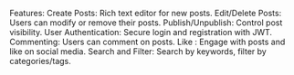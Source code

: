Features:
Create Posts: Rich text editor for new posts.
Edit/Delete Posts: Users can modify or remove their posts.
Publish/Unpublish: Control post visibility.
User Authentication: Secure login and registration with JWT.
Commenting: Users can comment on posts.
Like : Engage with posts and like on social media.
Search and Filter: Search by keywords, filter by categories/tags.
 
